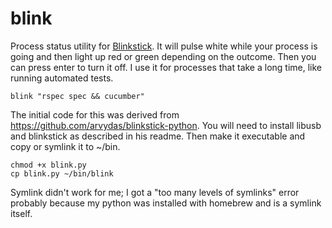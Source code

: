 blink
=====

Process status utility for [Blinkstick](http://blinkstick.com/). It will pulse white 
while your process is going and then light up red or green depending on the outcome. 
Then you can press enter to turn it off. I use it for processes that take a long time, 
like running automated tests.
~~~
blink "rspec spec && cucumber"
~~~
The initial code for this was derived from https://github.com/arvydas/blinkstick-python. 
You will need to install libusb and blinkstick as described in his readme. Then make it 
executable and copy or symlink it to ~/bin. 
~~~
chmod +x blink.py
cp blink.py ~/bin/blink
~~~
Symlink didn't work for me; I got a "too many levels of symlinks" error probably because
my python was installed with homebrew and is a symlink itself.
